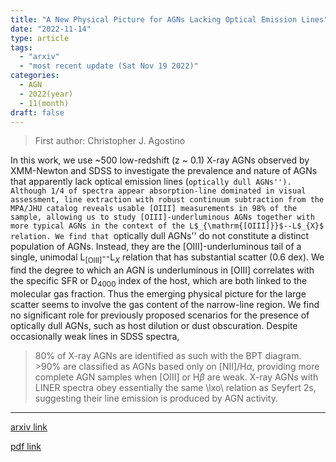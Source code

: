 ```yaml
---
title: "A New Physical Picture for AGNs Lacking Optical Emission Lines"
date: "2022-11-14"
type: article
tags:
  - "arxiv"
  - "most recent update (Sat Nov 19 2022)"
categories:
  - AGN
  - 2022(year)
  - 11(month)
draft: false
---
```


> First author: Christopher J. Agostino

 In this work, we use ~500 low-redshift (z ~ 0.1) X-ray AGNs observed by
XMM-Newton and SDSS to investigate the prevalence and nature of AGNs that
apparently lack optical emission lines (``optically dull AGNs''). Although 1/4
of spectra appear absorption-line dominated in visual assessment, line
extraction with robust continuum subtraction from the MPA/JHU catalog reveals
usable [OIII] measurements in 98% of the sample, allowing us to study
[OIII]-underluminous AGNs together with more typical AGNs in the context of the
L$_{\mathrm{[OIII]}}$--L$_{X}$ relation. We find that ``optically dull AGNs''
do not constitute a distinct population of AGNs. Instead, they are the
[OIII]-underluminous tail of a single, unimodal L$_{\mathrm{[OIII]}}$--L$_{X}$
relation that has substantial scatter (0.6 dex). We find the degree to which an
AGN is underluminous in [OIII] correlates with the specific SFR or D$_{4000}$
index of the host, which are both linked to the molecular gas fraction. Thus
the emerging physical picture for the large scatter seems to involve the gas
content of the narrow-line region. We find no significant role for previously
proposed scenarios for the presence of optically dull AGNs, such as host
dilution or dust obscuration. Despite occasionally weak lines in SDSS spectra,
>80% of X-ray AGNs are identified as such with the BPT diagram. >90% are
classified as AGNs based only on [NII]/H$\alpha$, providing more complete AGN
samples when [OIII] or H$\beta$ are weak. X-ray AGNs with LINER spectra obey
essentially the same \lxo\ relation as Seyfert 2s, suggesting their line
emission is produced by AGN activity.

---
[arxiv link](http://arxiv.org/abs/2211.07679v1)

[pdf link](http://arxiv.org/pdf/2211.07679v1)